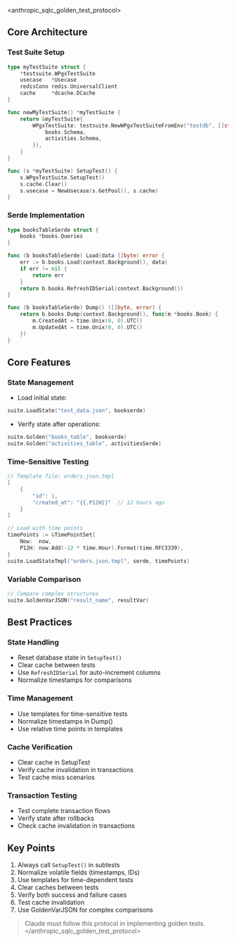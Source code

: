 <anthropic_sqlc_golden_test_protocol>

## Core Architecture

### Test Suite Setup
```go
type myTestSuite struct {
    *testsuite.WPgxTestSuite
    usecase   *Usecase
    redisConn redis.UniversalClient
    cache     *dcache.DCache
}

func newMyTestSuite() *myTestSuite {
    return &myTestSuite{
        WPgxTestSuite: testsuite.NewWPgxTestSuiteFromEnv("testdb", []string{
            books.Schema,
            activities.Schema,
        }),
    }
}

func (s *myTestSuite) SetupTest() {
    s.WPgxTestSuite.SetupTest()
    s.cache.Clear()
    s.usecase = NewUsecase(s.GetPool(), s.cache)
}
```

### Serde Implementation
```go
type booksTableSerde struct {
    books *books.Queries
}

func (b booksTableSerde) Load(data []byte) error {
    err := b.books.Load(context.Background(), data)
    if err != nil {
        return err
    }
    return b.books.RefreshIDSerial(context.Background())
}

func (b booksTableSerde) Dump() ([]byte, error) {
    return b.books.Dump(context.Background(), func(m *books.Book) {
        m.CreatedAt = time.Unix(0, 0).UTC()
        m.UpdatedAt = time.Unix(0, 0).UTC()
    })
}
```

## Core Features

### State Management
- Load initial state:
```go
suite.LoadState("test_data.json", bookserde)
```

- Verify state after operations:
```go
suite.Golden("books_table", bookserde)
suite.Golden("activities_table", activitiesSerde)
```

### Time-Sensitive Testing
```go
// Template file: orders.json.tmpl
[
    {
        "id": 1,
        "created_at": "{{.P12H}}"  // 12 hours ago
    }
]

// Load with time points
timePoints := &TimePointSet{
    Now:  now,
    P12H: now.Add(-12 * time.Hour).Format(time.RFC3339),
}
suite.LoadStateTmpl("orders.json.tmpl", serde, timePoints)
```

### Variable Comparison
```go
// Compare complex structures
suite.GoldenVarJSON("result_name", resultVar)
```

## Best Practices

### State Handling
- Reset database state in `SetupTest()`
- Clear cache between tests
- Use `RefreshIDSerial` for auto-increment columns
- Normalize timestamps for comparisons

### Time Management
- Use templates for time-sensitive tests
- Normalize timestamps in Dump()
- Use relative time points in templates

### Cache Verification
- Clear cache in SetupTest
- Verify cache invalidation in transactions
- Test cache miss scenarios

### Transaction Testing
- Test complete transaction flows
- Verify state after rollbacks
- Check cache invalidation in transactions

## Key Points
1. Always call `SetupTest()` in subtests
2. Normalize volatile fields (timestamps, IDs)
3. Use templates for time-dependent tests
4. Clear caches between tests
5. Verify both success and failure cases
6. Test cache invalidation
7. Use GoldenVarJSON for complex comparisons

> Claude must follow this protocol in implementing golden tests.
</anthropic_sqlc_golden_test_protocol>